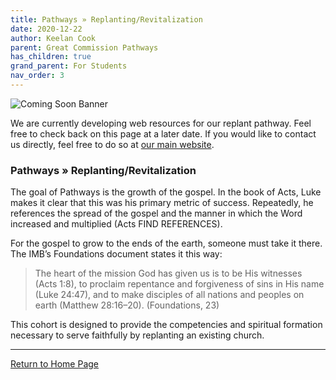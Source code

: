 ```yaml
---
title: Pathways » Replanting/Revitalization
date: 2020-12-22
author: Keelan Cook
parent: Great Commission Pathways
has_children: true
grand_parent: For Students
nav_order: 3
---
```


![Coming Soon Banner](https://i.imgur.com/pxK8WAn.png)

We are currently developing web resources for our replant pathway. Feel free to check back on this page at a later date. If you would like to contact us directly, feel free to do so at [our main website](https://ubahouston.org).

### Pathways » Replanting/Revitalization
The goal of Pathways is the growth of the gospel. In the book of Acts, Luke makes it clear that this was his primary metric of success. Repeatedly, he references the spread of the gospel and the manner in which the Word increased and multiplied (Acts FIND REFERENCES).

For the gospel to grow to the ends of the earth, someone must take it there. The IMB’s Foundations document states it this way:

>The heart of the mission God has given us is to be His witnesses (Acts 1:8), to proclaim repentance and forgiveness of sins in His name (Luke 24:47), and to make disciples of all nations and peoples on earth (Matthew 28:16–20). (Foundations, 23)

This cohort is designed to provide the competencies and spiritual formation necessary to serve faithfully by replanting an existing church.


---

[Return to Home Page](https://keelancook.com/missions-center/)